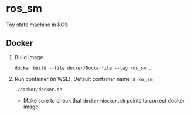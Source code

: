 # ros_sm
 Toy state machine in ROS

## Docker

1. Build image

    ```
    docker build --file docker/Dockerfile --tag ros_sm .
    ```

1. Run container (in WSL). Default container name is `ros_sm`

    ```
    ./docker/docker.sh
    ```

    - Make sure to check that `docker/docker.sh` points to correct docker image. 
